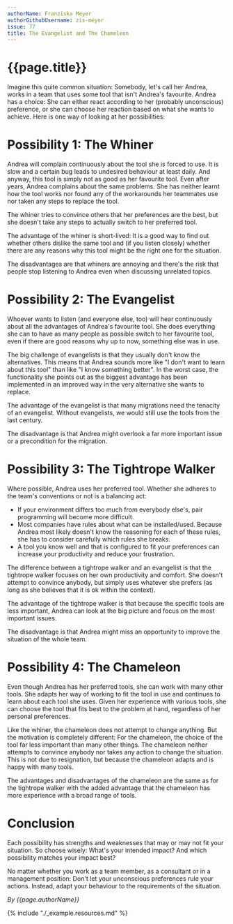 ```yaml
---
authorName: Franziska Meyer
authorGithubUsername: zis-meyer
issue: 77
title: The Evangelist and The Chameleon
---
```

# {{page.title}}

Imagine this quite common situation: Somebody, let's call her Andrea, works in a team that uses some tool that isn't Andrea's favourite. Andrea has a choice: She can either react according to her (probably unconscious) preference, or she can choose her reaction based on what she wants to achieve. Here is one way of looking at her possibilities:

# Possibility 1: The Whiner

Andrea will complain continuously about the tool she is forced to use. It is slow and a certain bug leads to undesired behaviour at least daily. And anyway, this tool is simply not as good as her favourite tool. Even after years, Andrea complains about the same problems. She has neither learnt how the tool works nor found any of the workarounds her teammates use nor taken any steps to replace the tool.

The whiner tries to convince others that her preferences are the best, but she doesn't take any steps to actually switch to her preferred tool.

The advantage of the whiner is short-lived: It is a good way to find out whether others dislike the same tool and (if you listen closely) whether there are any reasons why this tool might be the right one for the situation.

The disadvantages are that whiners are annoying and there's the risk that people stop listening to Andrea even when discussing unrelated topics.

# Possibility 2: The Evangelist

Whoever wants to listen (and everyone else, too) will hear continuously about all the advantages of Andrea's favourite tool. She does everything she can to have as many people as possible switch to her favourite tool, even if there are good reasons why up to now, something else was in use.

The big challenge of evangelists is that they usually don't know the alternatives. This means that Andrea sounds more like "I don't want to learn about this tool" than like "I know something better". In the worst case, the functionality she points out as the biggest advantage has been implemented in an improved way in the very alternative she wants to replace.

The advantage of the evangelist is that many migrations need the tenacity of an evangelist. Without evangelists, we would still use the tools from the last century.

The disadvantage is that Andrea might overlook a far more important issue or a precondition for the migration.

# Possibility 3: The Tightrope Walker

Where possible, Andrea uses her preferred tool. Whether she adheres to the team's conventions or not is a balancing act:

 * If your environment differs too much from everybody else's, pair programming will become more difficult.
 * Most companies have rules about what can be installed/used. Because Andrea most likely doesn't know the reasoning for each of these rules, she has to consider carefully which rules she breaks.
 * A tool you know well and that is configured to fit your preferences can increase your productivity and reduce your frustration.

The difference between a tightrope walker and an evangelist is that the tightrope walker focuses on her own productivity and comfort. She doesn't attempt to convince anybody, but simply uses whatever she prefers (as long as she believes that it is ok within the context).

The advantage of the tightrope walker is that because the specific tools are less important, Andrea can look at the big picture and focus on the most important issues.

The disadvantage is that Andrea might miss an opportunity to improve the situation of the whole team.

# Possibility 4: The Chameleon

Even though Andrea has her preferred tools, she can work with many other tools. She adapts her way of working to fit the tool in use and continues to learn about each tool she uses. Given her experience with various tools, she can choose the tool that fits best to the problem at hand, regardless of her personal preferences.

Like the whiner, the chameleon does not attempt to change anything. But the motivation is completely different: For the chameleon, the choice of the tool far less important than many other things. The chameleon neither attempts to convince anybody nor takes any action to change the situation. This is not due to resignation, but because the chameleon adapts and is happy with many tools.

The advantages and disadvantages of the chameleon are the same as for the tightrope walker with the added advantage that the chameleon has more experience with a broad range of tools.

# Conclusion

Each possibility has strengths and weaknesses that may or may not fit your situation. So choose wisely: What's your intended impact? And which possibility matches your impact best?

No matter whether you work as a team member, as a consultant or in a management position: Don't let your unconscious preferences rule your actions. Instead, adapt your behaviour to the requirements of the situation.

*By {{page.authorName}}*

{% include "./_example.resources.md" %}
